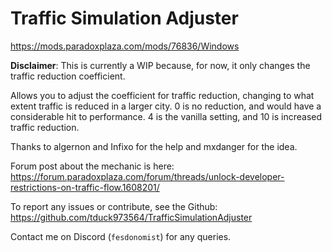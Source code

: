 # Traffic Simulation Adjuster

https://mods.paradoxplaza.com/mods/76836/Windows

**Disclaimer**: This is currently a WIP because, for now, it only changes the traffic reduction coefficient.

Allows you to adjust the coefficient for traffic reduction, changing to what extent traffic is reduced in a larger city.
0 is no reduction, and would have a considerable hit to performance. 4 is the vanilla setting, and 10 is increased traffic reduction.

Thanks to algernon and Infixo for the help and mxdanger for the idea.

Forum post about the mechanic is here: https://forum.paradoxplaza.com/forum/threads/unlock-developer-restrictions-on-traffic-flow.1608201/

To report any issues or contribute, see the Github: https://github.com/tduck973564/TrafficSimulationAdjuster

Contact me on Discord (`fesdonomist`) for any queries.